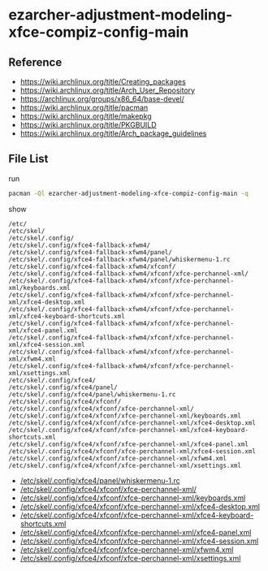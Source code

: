 
# ezarcher-adjustment-modeling-xfce-compiz-config-main


## Reference

* https://wiki.archlinux.org/title/Creating_packages
* https://wiki.archlinux.org/title/Arch_User_Repository
* https://archlinux.org/groups/x86_64/base-devel/
* https://wiki.archlinux.org/title/pacman
* https://wiki.archlinux.org/title/makepkg
* https://wiki.archlinux.org/title/PKGBUILD
* https://wiki.archlinux.org/title/Arch_package_guidelines


## File List

run

``` sh
pacman -Ql ezarcher-adjustment-modeling-xfce-compiz-config-main -q
```

show

```
/etc/
/etc/skel/
/etc/skel/.config/
/etc/skel/.config/xfce4-fallback-xfwm4/
/etc/skel/.config/xfce4-fallback-xfwm4/panel/
/etc/skel/.config/xfce4-fallback-xfwm4/panel/whiskermenu-1.rc
/etc/skel/.config/xfce4-fallback-xfwm4/xfconf/
/etc/skel/.config/xfce4-fallback-xfwm4/xfconf/xfce-perchannel-xml/
/etc/skel/.config/xfce4-fallback-xfwm4/xfconf/xfce-perchannel-xml/keyboards.xml
/etc/skel/.config/xfce4-fallback-xfwm4/xfconf/xfce-perchannel-xml/xfce4-desktop.xml
/etc/skel/.config/xfce4-fallback-xfwm4/xfconf/xfce-perchannel-xml/xfce4-keyboard-shortcuts.xml
/etc/skel/.config/xfce4-fallback-xfwm4/xfconf/xfce-perchannel-xml/xfce4-panel.xml
/etc/skel/.config/xfce4-fallback-xfwm4/xfconf/xfce-perchannel-xml/xfce4-session.xml
/etc/skel/.config/xfce4-fallback-xfwm4/xfconf/xfce-perchannel-xml/xfwm4.xml
/etc/skel/.config/xfce4-fallback-xfwm4/xfconf/xfce-perchannel-xml/xsettings.xml
/etc/skel/.config/xfce4/
/etc/skel/.config/xfce4/panel/
/etc/skel/.config/xfce4/panel/whiskermenu-1.rc
/etc/skel/.config/xfce4/xfconf/
/etc/skel/.config/xfce4/xfconf/xfce-perchannel-xml/
/etc/skel/.config/xfce4/xfconf/xfce-perchannel-xml/keyboards.xml
/etc/skel/.config/xfce4/xfconf/xfce-perchannel-xml/xfce4-desktop.xml
/etc/skel/.config/xfce4/xfconf/xfce-perchannel-xml/xfce4-keyboard-shortcuts.xml
/etc/skel/.config/xfce4/xfconf/xfce-perchannel-xml/xfce4-panel.xml
/etc/skel/.config/xfce4/xfconf/xfce-perchannel-xml/xfce4-session.xml
/etc/skel/.config/xfce4/xfconf/xfce-perchannel-xml/xfwm4.xml
/etc/skel/.config/xfce4/xfconf/xfce-perchannel-xml/xsettings.xml
```

* [/etc/skel/.config/xfce4/panel/whiskermenu-1.rc](asset/overlay/etc/skel/.config/xfce4/panel/whiskermenu-1.rc)
* [/etc/skel/.config/xfce4/xfconf/xfce-perchannel-xml/](asset/overlay/etc/skel/.config/xfce4/xfconf/xfce-perchannel-xml/)
* [/etc/skel/.config/xfce4/xfconf/xfce-perchannel-xml/keyboards.xml](asset/overlay/etc/skel/.config/xfce4/xfconf/xfce-perchannel-xml/keyboards.xml)
* [/etc/skel/.config/xfce4/xfconf/xfce-perchannel-xml/xfce4-desktop.xml](asset/overlay/etc/skel/.config/xfce4/xfconf/xfce-perchannel-xml/xfce4-desktop.xml)
* [/etc/skel/.config/xfce4/xfconf/xfce-perchannel-xml/xfce4-keyboard-shortcuts.xml](asset/overlay/etc/skel/.config/xfce4/xfconf/xfce-perchannel-xml/xfce4-keyboard-shortcuts.xml)
* [/etc/skel/.config/xfce4/xfconf/xfce-perchannel-xml/xfce4-panel.xml](asset/overlay/etc/skel/.config/xfce4/xfconf/xfce-perchannel-xml/xfce4-panel.xml)
* [/etc/skel/.config/xfce4/xfconf/xfce-perchannel-xml/xfce4-session.xml](asset/overlay/etc/skel/.config/xfce4/xfconf/xfce-perchannel-xml/xfce4-session.xml)
* [/etc/skel/.config/xfce4/xfconf/xfce-perchannel-xml/xfwm4.xml](asset/overlay/etc/skel/.config/xfce4/xfconf/xfce-perchannel-xml/xfwm4.xml)
* [/etc/skel/.config/xfce4/xfconf/xfce-perchannel-xml/xsettings.xml](asset/overlay/etc/skel/.config/xfce4/xfconf/xfce-perchannel-xml/xsettings.xml)
